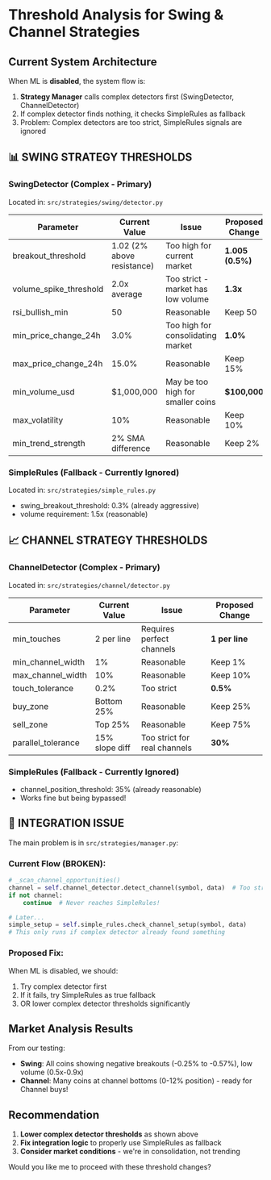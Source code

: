 # Threshold Analysis for Swing & Channel Strategies

## Current System Architecture

When ML is **disabled**, the system flow is:
1. **Strategy Manager** calls complex detectors first (SwingDetector, ChannelDetector)
2. If complex detector finds nothing, it checks SimpleRules as fallback
3. Problem: Complex detectors are too strict, SimpleRules signals are ignored

## 📊 SWING STRATEGY THRESHOLDS

### SwingDetector (Complex - Primary)
Located in: `src/strategies/swing/detector.py`

| Parameter | Current Value | Issue | Proposed Change |
|-----------|--------------|-------|-----------------|
| breakout_threshold | 1.02 (2% above resistance) | Too high for current market | **1.005 (0.5%)** |
| volume_spike_threshold | 2.0x average | Too strict - market has low volume | **1.3x** |
| rsi_bullish_min | 50 | Reasonable | Keep 50 |
| min_price_change_24h | 3.0% | Too high for consolidating market | **1.0%** |
| max_price_change_24h | 15.0% | Reasonable | Keep 15% |
| min_volume_usd | $1,000,000 | May be too high for smaller coins | **$100,000** |
| max_volatility | 10% | Reasonable | Keep 10% |
| min_trend_strength | 2% SMA difference | Reasonable | Keep 2% |

### SimpleRules (Fallback - Currently Ignored)
Located in: `src/strategies/simple_rules.py`
- swing_breakout_threshold: 0.3% (already aggressive)
- volume requirement: 1.5x (reasonable)

## 📈 CHANNEL STRATEGY THRESHOLDS

### ChannelDetector (Complex - Primary)
Located in: `src/strategies/channel/detector.py`

| Parameter | Current Value | Issue | Proposed Change |
|-----------|--------------|-------|-----------------|
| min_touches | 2 per line | Requires perfect channels | **1 per line** |
| min_channel_width | 1% | Reasonable | Keep 1% |
| max_channel_width | 10% | Reasonable | Keep 10% |
| touch_tolerance | 0.2% | Too strict | **0.5%** |
| buy_zone | Bottom 25% | Reasonable | Keep 25% |
| sell_zone | Top 25% | Reasonable | Keep 75% |
| parallel_tolerance | 15% slope diff | Too strict for real channels | **30%** |

### SimpleRules (Fallback - Currently Ignored)
- channel_position_threshold: 35% (already reasonable)
- Works fine but being bypassed!

## 🔧 INTEGRATION ISSUE

The main problem is in `src/strategies/manager.py`:

### Current Flow (BROKEN):
```python
# _scan_channel_opportunities()
channel = self.channel_detector.detect_channel(symbol, data)  # Too strict!
if not channel:
    continue  # Never reaches SimpleRules!

# Later...
simple_setup = self.simple_rules.check_channel_setup(symbol, data)
# This only runs if complex detector already found something
```

### Proposed Fix:
When ML is disabled, we should:
1. Try complex detector first
2. If it fails, try SimpleRules as true fallback
3. OR lower complex detector thresholds significantly

## Market Analysis Results

From our testing:
- **Swing**: All coins showing negative breakouts (-0.25% to -0.57%), low volume (0.5x-0.9x)
- **Channel**: Many coins at channel bottoms (0-12% position) - ready for Channel buys!

## Recommendation

1. **Lower complex detector thresholds** as shown above
2. **Fix integration logic** to properly use SimpleRules as fallback
3. **Consider market conditions** - we're in consolidation, not trending

Would you like me to proceed with these threshold changes?
